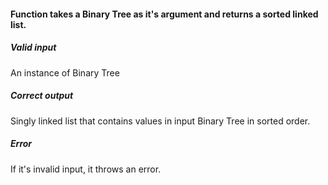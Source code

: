 #### Function takes a Binary Tree as it's argument and returns a sorted linked list.
##### Valid input
An instance of Binary Tree
##### Correct output
Singly linked list that contains values in input Binary Tree in sorted order.
##### Error
If it's invalid input, it throws an error.
